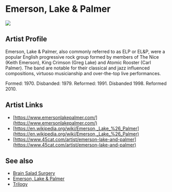 # Emerson, Lake & Palmer

![](../../asssets/artists/Emerson__Lake_and_Palmer.png)

## Artist Profile

Emerson, Lake & Palmer, also commonly referred to as ELP or EL&P, were a popular English progressive rock group formed by members of The Nice (Keith Emerson), King Crimson (Greg Lake) and Atomic Rooster (Carl Palmer). The band are notable for their classical and jazz influenced compositions, virtuoso musicianship and over-the-top live performances.

Formed: 1970. Disbanded: 1979.
Reformed: 1991. Disbanded 1998.
Reformed 2010.

## Artist Links

- [https://www.emersonlakepalmer.com/](https://www.emersonlakepalmer.com/)
- [https://en.wikipedia.org/wiki/Emerson,_Lake_%26_Palmer](https://en.wikipedia.org/wiki/Emerson,_Lake_%26_Palmer)
- [https://www.45cat.com/artist/emerson-lake-and-palmer](https://www.45cat.com/artist/emerson-lake-and-palmer)


## See also

- [Brain Salad Surgery](Emerson__Lake_and_Palmer-Brain_Salad_Surgery.md)
- [Emerson, Lake & Palmer](Emerson__Lake_and_Palmer-Emerson__Lake_and_Palmer.md)
- [Trilogy](Emerson__Lake_and_Palmer-Trilogy.md)
